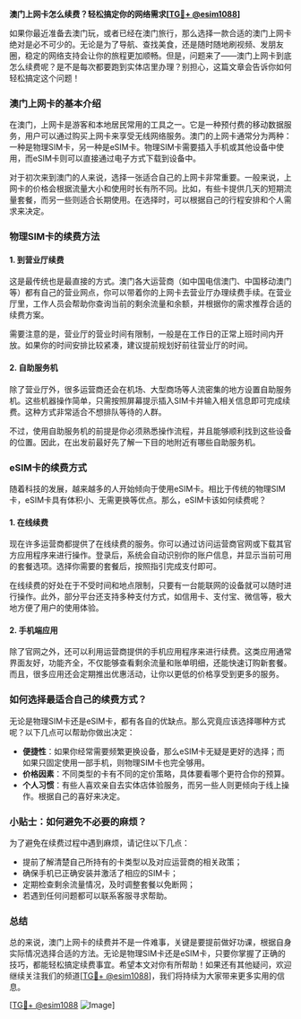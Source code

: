 **澳门上网卡怎么续费？轻松搞定你的网络需求[[TG💪+ @esim1088](https://t.me/s/esim1088)]**

如果你最近准备去澳门玩，或者已经在澳门旅行，那么选择一款合适的澳门上网卡绝对是必不可少的。无论是为了导航、查找美食，还是随时随地刷视频、发朋友圈，稳定的网络支持会让你的旅程更加顺畅。但是，问题来了——澳门上网卡到底怎么续费呢？是不是每次都要跑到实体店里办理？别担心，这篇文章会告诉你如何轻松搞定这个问题！

### 澳门上网卡的基本介绍

在澳门，上网卡是游客和本地居民常用的工具之一。它是一种预付费的移动数据服务，用户可以通过购买上网卡来享受无线网络服务。澳门的上网卡通常分为两种：一种是物理SIM卡，另一种是eSIM卡。物理SIM卡需要插入手机或其他设备中使用，而eSIM卡则可以直接通过电子方式下载到设备中。

对于初次来到澳门的人来说，选择一张适合自己的上网卡非常重要。一般来说，上网卡的价格会根据流量大小和使用时长有所不同。比如，有些卡提供几天的短期流量套餐，而另一些则适合长期使用。在选择时，可以根据自己的行程安排和个人需求来决定。

### 物理SIM卡的续费方法

#### 1. 到营业厅续费
这是最传统也是最直接的方式。澳门各大运营商（如中国电信澳门、中国移动澳门等）都有自己的营业网点，你可以带着你的上网卡去营业厅办理续费手续。在营业厅里，工作人员会帮助你查询当前的剩余流量和余额，并根据你的需求推荐合适的续费方案。

需要注意的是，营业厅的营业时间有限制，一般是在工作日的正常上班时间内开放。如果你的时间安排比较紧凑，建议提前规划好前往营业厅的时间。

#### 2. 自助服务机
除了营业厅外，很多运营商还会在机场、大型商场等人流密集的地方设置自助服务机。这些机器操作简单，只需按照屏幕提示插入SIM卡并输入相关信息即可完成续费。这种方式非常适合不想排队等待的人群。

不过，使用自助服务机的前提是你必须熟悉操作流程，并且能够顺利找到这些设备的位置。因此，在出发前最好先了解一下目的地附近有哪些自助服务机。

### eSIM卡的续费方式

随着科技的发展，越来越多的人开始倾向于使用eSIM卡。相比于传统的物理SIM卡，eSIM卡具有体积小、无需更换等优点。那么，eSIM卡该如何续费呢？

#### 1. 在线续费
现在许多运营商都提供了在线续费的服务。你可以通过访问运营商官网或下载其官方应用程序来进行操作。登录后，系统会自动识别你的账户信息，并显示当前可用的套餐选项。选择你需要的套餐后，按照指引完成支付即可。

在线续费的好处在于不受时间和地点限制，只要有一台能联网的设备就可以随时进行操作。此外，部分平台还支持多种支付方式，如信用卡、支付宝、微信等，极大地方便了用户的使用体验。

#### 2. 手机端应用
除了官网之外，还可以利用运营商提供的手机应用程序来进行续费。这类应用通常界面友好，功能齐全，不仅能够查看剩余流量和账单明细，还能快速订购新套餐。而且，很多应用还会定期推出优惠活动，让你以更低的价格享受到更多的服务。

### 如何选择最适合自己的续费方式？

无论是物理SIM卡还是eSIM卡，都有各自的优缺点。那么究竟应该选择哪种方式呢？以下几点可以帮助你做出决定：

- **便捷性**：如果你经常需要频繁更换设备，那么eSIM卡无疑是更好的选择；而如果只固定使用一部手机，则物理SIM卡也完全够用。
- **价格因素**：不同类型的卡有不同的定价策略，具体要看哪个更符合你的预算。
- **个人习惯**：有些人喜欢亲自去实体店体验服务，而另一些人则更倾向于线上操作。根据自己的喜好来决定。

### 小贴士：如何避免不必要的麻烦？

为了避免在续费过程中遇到麻烦，请记住以下几点：
- 提前了解清楚自己所持有的卡类型以及对应运营商的相关政策；
- 确保手机已正确安装并激活了相应的SIM卡；
- 定期检查剩余流量情况，及时调整套餐以免断网；
- 若遇到任何问题都可以联系客服寻求帮助。

### 总结

总的来说，澳门上网卡的续费并不是一件难事，关键是要提前做好功课，根据自身实际情况选择合适的方法。无论是物理SIM卡还是eSIM卡，只要你掌握了正确的技巧，都能轻松搞定续费事宜。希望本文对你有所帮助！如果还有其他疑问，欢迎继续关注我们的频道[[TG💪+ @esim1088](https://t.me/s/esim1088)]，我们将持续为大家带来更多实用的信息。

[[TG💪+ @esim1088](https://t.me/s/esim1088) ![Image](https://i.postimg.cc/4NQfJmqS/Snipaste-2025-05-13-00-14-12.png)]